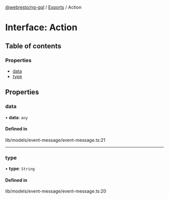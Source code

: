 [@webresto/ng-gql](../README.md) / [Exports](../modules.md) / Action

# Interface: Action

## Table of contents

### Properties

- [data](Action.md#data)
- [type](Action.md#type)

## Properties

### data

• **data**: `any`

#### Defined in

lib/models/event-message/event-message.ts:21

___

### type

• **type**: `String`

#### Defined in

lib/models/event-message/event-message.ts:20
